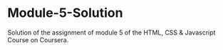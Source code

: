 # Module-5-Solution
Solution of the assignment of module 5 of the HTML, CSS &amp; Javascript Course on Coursera.
